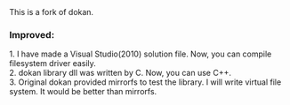 <html>
This is a fork of dokan.
<body>
<h3>Improved:</h3>
1. I have made a Visual Studio(2010) solution file. Now, you can compile filesystem driver easily.<br />
2. dokan library dll was written by C. Now, you can use C++.<br />
3. Original dokan provided mirrorfs to test the library. I will write virtual file system. It would be better than mirrorfs.<br />
</body>
</html>
